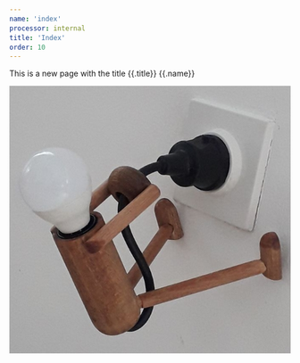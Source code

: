 ```yaml
---
name: 'index'
processor: internal
title: 'Index'
order: 10
---
```

This is a new page with the title {{.title}} {{.name}}

![licht](licht.jpg)